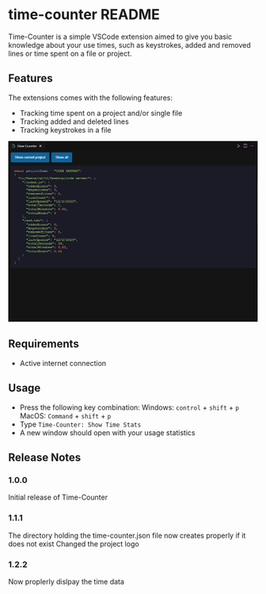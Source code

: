# time-counter README

Time-Counter is a simple VSCode extension aimed to give you basic knowledge about your use times, such as keystrokes, added and removed lines or time spent on a file or project.

## Features

The extensions comes with the following features:
- Tracking time spent on a project and/or single file
- Tracking added and deleted lines
- Tracking keystrokes in a file

![Time-tracking](images/time-tracking.png)

## Requirements

- Active internet connection

## Usage

- Press the following key combination:
Windows: ``control`` + ``shift`` + ``p``
MacOS: ``Command`` + ``shift`` + ``p``
- Type ``Time-Counter: Show Time Stats``
- A new window should open with your usage statistics

## Release Notes

### 1.0.0

Initial release of Time-Counter

### 1.1.1

The directory holding the time-counter.json file now creates properly if it does not exist
Changed the project logo

### 1.2.2

Now proplerly dislpay the time data